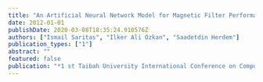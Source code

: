 ```yaml
---
title: "An Artificial Neural Network Model for Magnetic Filter Performance"
date: 2012-01-01
publishDate: 2020-03-08T18:35:24.910576Z
authors: ["Ismail Saritas", "Ilker Ali Ozkan", "Saadetdin Herdem"]
publication_types: ["1"]
abstract: ""
featured: false
publication: "*1 st Taibah University International Conference on Computing and Information Technology (ICCIT2012)*"
---
```


